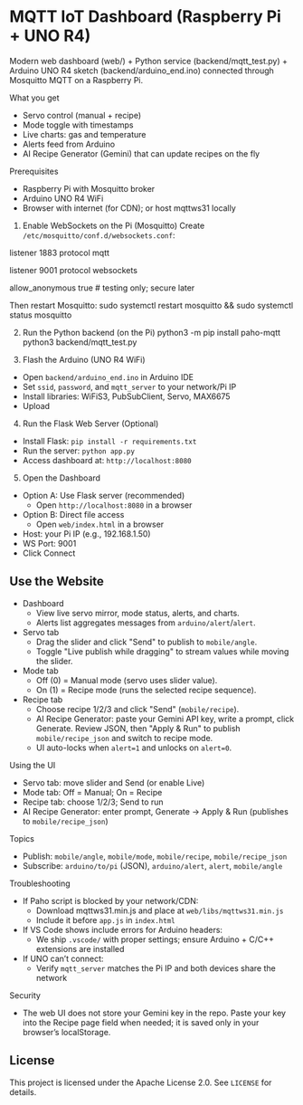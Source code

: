 MQTT IoT Dashboard (Raspberry Pi + UNO R4)
=================================================

Modern web dashboard (web/) + Python service (backend/mqtt_test.py) + Arduino UNO R4 sketch (backend/arduino_end.ino) connected through Mosquitto MQTT on a Raspberry Pi.

What you get
- Servo control (manual + recipe)
- Mode toggle with timestamps
- Live charts: gas and temperature
- Alerts feed from Arduino
- AI Recipe Generator (Gemini) that can update recipes on the fly

Prerequisites
- Raspberry Pi with Mosquitto broker
- Arduino UNO R4 WiFi
- Browser with internet (for CDN); or host mqttws31 locally

1) Enable WebSockets on the Pi (Mosquitto)
Create `/etc/mosquitto/conf.d/websockets.conf`:

listener 1883
protocol mqtt

listener 9001
protocol websockets

allow_anonymous true  # testing only; secure later

Then restart Mosquitto:
sudo systemctl restart mosquitto && sudo systemctl status mosquitto

2) Run the Python backend (on the Pi)
python3 -m pip install paho-mqtt
python3 backend/mqtt_test.py

3) Flash the Arduino (UNO R4 WiFi)
- Open `backend/arduino_end.ino` in Arduino IDE
- Set `ssid`, `password`, and `mqtt_server` to your network/Pi IP
- Install libraries: WiFiS3, PubSubClient, Servo, MAX6675
- Upload

4) Run the Flask Web Server (Optional)
- Install Flask: `pip install -r requirements.txt`
- Run the server: `python app.py`
- Access dashboard at: `http://localhost:8080`

5) Open the Dashboard
- Option A: Use Flask server (recommended)
  - Open `http://localhost:8080` in a browser
- Option B: Direct file access
  - Open `web/index.html` in a browser
- Host: your Pi IP (e.g., 192.168.1.50)
- WS Port: 9001
- Click Connect

Use the Website
---------------
- Dashboard
  - View live servo mirror, mode status, alerts, and charts.
  - Alerts list aggregates messages from `arduino/alert`/`alert`.
- Servo tab
  - Drag the slider and click "Send" to publish to `mobile/angle`.
  - Toggle "Live publish while dragging" to stream values while moving the slider.
- Mode tab
  - Off (0) = Manual mode (servo uses slider value).
  - On (1) = Recipe mode (runs the selected recipe sequence).
- Recipe tab
  - Choose recipe 1/2/3 and click "Send" (`mobile/recipe`).
  - AI Recipe Generator: paste your Gemini API key, write a prompt, click Generate. Review JSON, then "Apply & Run" to publish `mobile/recipe_json` and switch to recipe mode.
  - UI auto-locks when `alert=1` and unlocks on `alert=0`.

Using the UI
- Servo tab: move slider and Send (or enable Live)
- Mode tab: Off = Manual; On = Recipe
- Recipe tab: choose 1/2/3; Send to run
- AI Recipe Generator: enter prompt, Generate → Apply & Run (publishes to `mobile/recipe_json`)

Topics
- Publish: `mobile/angle`, `mobile/mode`, `mobile/recipe`, `mobile/recipe_json`
- Subscribe: `arduino/to/pi` (JSON), `arduino/alert`, `alert`, `mobile/angle`

Troubleshooting
- If Paho script is blocked by your network/CDN:
  - Download mqttws31.min.js and place at `web/libs/mqttws31.min.js`
  - Include it before `app.js` in `index.html`
- If VS Code shows include errors for Arduino headers:
  - We ship `.vscode/` with proper settings; ensure Arduino + C/C++ extensions are installed
- If UNO can’t connect:
  - Verify `mqtt_server` matches the Pi IP and both devices share the network

Security
- The web UI does not store your Gemini key in the repo. Paste your key into the Recipe page field when needed; it is saved only in your browser’s localStorage.

License
-------
This project is licensed under the Apache License 2.0. See `LICENSE` for details.

